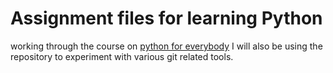 # Assignment files for learning Python 
working through the course on [python for everybody](https://www.py4e.com)
I will also be using the repository to experiment with various git related tools.
